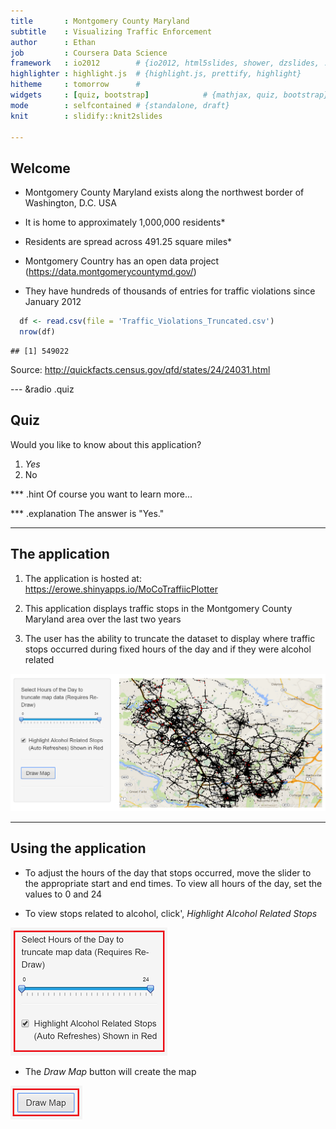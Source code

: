 ```yaml
---
title       : Montgomery County Maryland
subtitle    : Visualizing Traffic Enforcement
author      : Ethan 
job         : Coursera Data Science
framework   : io2012        # {io2012, html5slides, shower, dzslides, ...}
highlighter : highlight.js  # {highlight.js, prettify, highlight}
hitheme     : tomorrow      # 
widgets     : [quiz, bootstrap]            # {mathjax, quiz, bootstrap}
mode        : selfcontained # {standalone, draft}
knit        : slidify::knit2slides

--- 
```

## Welcome 

- Montgomery County Maryland exists along the northwest border of Washington, D.C. USA

- It is home to approximately 1,000,000 residents*

- Residents are spread across 491.25 square miles*

- Montgomery Country has an open data project (https://data.montgomerycountymd.gov/)

- They have hundreds of thousands of entries for traffic violations since January 2012


```r
  df <- read.csv(file = 'Traffic_Violations_Truncated.csv')
  nrow(df)
```

```
## [1] 549022
```

Source: http://quickfacts.census.gov/qfd/states/24/24031.html</p>

--- &radio .quiz
## Quiz

Would you like to know about this application?

1. _Yes_
2. No

*** .hint 
Of course you want to learn more...

*** .explanation 
The answer is "Yes."

---
## The application
1. The application is hosted at: https://erowe.shinyapps.io/MoCoTraffiicPlotter

2. This application displays traffic stops in the Montgomery County Maryland area over the last two years

3. The user has the ability to truncate the dataset to display where traffic stops occurred during fixed hours of the day and if they were alcohol related

<img src = "app.png">


---
## Using the application
- To adjust the hours of the day that stops occurred, move the slider to the appropriate start and end times. To view all hours of the day, set the values to 0 and 24

- To view stops related to alcohol, click', <i>Highlight Alcohol Related Stops</i>

<img src = "truncate.png">

- The <i>Draw Map</i> button will create the map

<img src = "draw.png">
